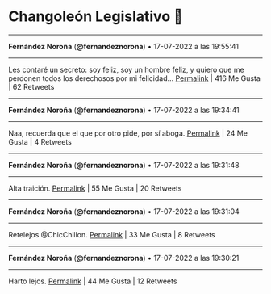 # Changoleón Legislativo 🙈
*****
**Fernández Noroña** (**@fernandeznorona**) • 17-07-2022 a las 19:55:41
*****
Les contaré un secreto: soy feliz, soy un hombre feliz, y quiero que me perdonen todos los derechosos por mi felicidad…
[Permalink](https://twitter.com/fernandeznorona/status/1548879151125262336) | 416 Me Gusta | 62 Retweets
*****
**Fernández Noroña** (**@fernandeznorona**) • 17-07-2022 a las 19:34:41
*****
Naa, recuerda que el que por otro pide, por sí aboga.
[Permalink](https://twitter.com/fernandeznorona/status/1548873869703819264) | 24 Me Gusta | 4 Retweets
*****
**Fernández Noroña** (**@fernandeznorona**) • 17-07-2022 a las 19:31:48
*****
Alta traición.
[Permalink](https://twitter.com/fernandeznorona/status/1548873142860488705) | 55 Me Gusta | 20 Retweets
*****
**Fernández Noroña** (**@fernandeznorona**) • 17-07-2022 a las 19:31:04
*****
Retelejos @ChicChillon.
[Permalink](https://twitter.com/fernandeznorona/status/1548872957673578496) | 33 Me Gusta | 8 Retweets
*****
**Fernández Noroña** (**@fernandeznorona**) • 17-07-2022 a las 19:30:21
*****
Harto lejos.
[Permalink](https://twitter.com/fernandeznorona/status/1548872775980417025) | 44 Me Gusta | 12 Retweets